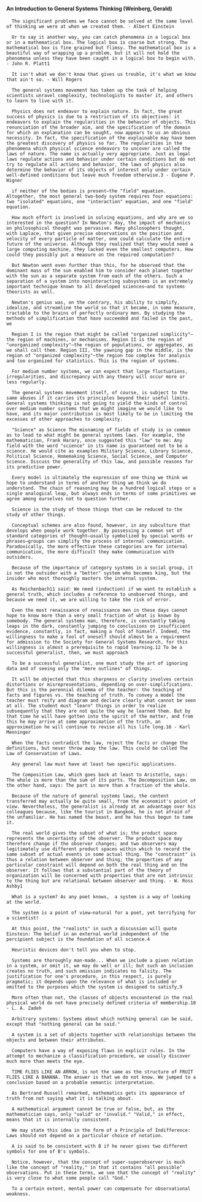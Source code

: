 #### An Introduction to General Systems Thinking (Weinberg, Gerald)
      The significant problems we face cannot be solved at the same level of thinking we were at when we created them. - Albert Einstein

      Or to say it another way, you can catch phenomena in a logical box or in a mathematical box. The logical box is coarse but strong. The mathematical box is fine grained but flimsy. The mathematical box is a beautiful way of wrapping up a problem, but it will not hold the phenomena unless they have been caught in a logical box to begin with. - John R. Platt1

      It isn't what we don't know that gives us trouble, it's what we know that ain't so. - Will Rogers

      The general systems movement has taken up the task of helping scientists unravel complexity, technologists to master it, and others to learn to live with it.

      Physics does not endeavor to explain nature. In fact, the great success of physics is due to a restriction of its objectives: it endeavors to explain the regularities in the behavior of objects. This renunciation of the broader aim, and the specification of the domain for which an explanation can be sought, now appears to us an obvious necessity. In fact, the specification of the explainable may have been the greatest discovery of physics so far. The regularities in the phenomena which physical science endeavors to uncover are called the laws of nature. The name is actually very appropriate. Just as legal laws regulate actions and behavior under certain conditions but do not try to regulate all actions and behavior, the laws of physics also determine the behavior of its objects of interest only under certain well-defined conditions but leave much freedom otherwise.3 - Eugene P. Wigner

      if neither of the bodies is present—the "field" equation. Altogether, the most general two-body system requires four equations: two "isolated" equations, one "interaction" equation, and one "field" equation.

      How much effort is involved in solving equations, and why are we so interested in the question? In Newton's day, the impact of mechanics on philosophical thought was pervasive. Many philosophers thought, with Laplace, that given precise observations on the position and velocity of every particle of matter, one could calculate the entire future of the universe. Although they realized that they would need a large computing machine, they lacked even the smallest computers. How could they possibly put a measure on the required computation?

      But Newton went even further than this, for he observed that the dominant mass of the sun enabled him to consider each planet together with the sun as a separate system from each of the others. Such a separation of a system into noninteracting subsystems is an extremely important technique known to all developed sciences—and to systems theorists as well.

      Newton's genius was, on the contrary, his ability to simplify, idealize, and streamline the world so that it became, in some measure, tractable to the brains of perfectly ordinary men. By studying the methods of simplification that have succeeded and failed in the past, we

      Region I is the region that might be called "organized simplicity"—the region of machines, or mechanisms. Region II is the region of "unorganized complexity"—the region of populations, or aggregates, as we shall call them. Region III, the yawning gap in the middle, is the region of "organized complexity"—the region too complex for analysis and too organized for statistics. This is the region of systems.

      For medium number systems, we can expect that large fluctuations, irregularities, and discrepancy with any theory will occur more or less regularly.

      The general systems movement itself, of course, is subject to the same abuses if it carries its principles beyond their useful limits. General systems thinking is not going to yield the kinds of control over medium number systems that we might imagine we would like to have, and its major contribution is most likely to be in limiting the excesses of other approaches to complexity.

      "Science" as Science The misnaming of fields of study is so common as to lead to what might be general systems laws. For example, the mathematician, Frank Harary, once suggested this "law" to me: Any field with the word "science" in its name is guaranteed not to be a science. He would cite as examples Military Science, Library Science, Political Science, Homemaking Science, Social Science, and Computer Science. Discuss the generality of this law, and possible reasons for its predictive power.

      Every model is ultimately the expression of one thing we think we hope to understand in terms of another thing we think we do understand. The chain of reasoning may be a hundred logical steps or a single analogical leap, but always ends in terms of some primitives we agree among ourselves not to question further.

      Science is the study of those things that can be reduced to the study of other things.

      Conceptual schemes are also found, however, in any subculture that develops when people work together. By possessing a common set of standard categories of thought—usually symbolized by special words or phrases—groups can simplify the process of internal communication. Paradoxically, the more effective these categories are for internal communication, the more difficult they make communication with outsiders.

      Because of the importance of category systems in a social group, it is not the outsider with a "better" system who becomes king, but the insider who most thoroughly masters the internal system.

      As Reichenbach11 said: We need (induction) if we want to establish a general truth, which includes a reference to unobserved things, and because we need it, we are willing to take the risk of error.

      Even the most renaissance of renaissance men in these days cannot hope to know more than a very small fraction of what is known by somebody. The general systems man, therefore, is constantly taking leaps in the dark, constantly jumping to conclusions on insufficient evidence, constantly, in fact, making a fool of himself. Indeed, the willingness to make a fool of oneself should almost be a requirement for admission to the Society for General Systems Research, for this willingness is almost a prerequisite to rapid learning.12 To be a successful generalist, then, we must approach

      To be a successful generalist, one must study the art of ignoring data and of seeing only the "mere outlines" of things.

      It will be objected that this sharpness or clarity involves certain distortions or misrepresentations, depending on over-simplifications. But this is the perennial dilemma of the teacher: the teaching of facts and figures vs. the teaching of truth. To convey a model the teacher must reify and diagram and declare clearly what cannot be seen at all. The student must "learn" things in order to realize subsequently that they are not quite the way he learned them. But by that time he will have gotten into the spirit of the matter, and from this he may arrive at some approximation of the truth, an approximation he will continue to revise all his life long.16 - Karl Menninger

      When the facts contradict the law, reject the facts or change the definitions, but never throw away the law. This could be called The Law of Conservation of Laws.

      Any general law must have at least two specific applications.

      The Composition Law, which goes back at least to Aristotle, says: The whole is more than the sum of its parts. The Decomposition Law, on the other hand, says: The part is more than a fraction of the whole.

      Because of the nature of general systems laws, the content transferred may actually be quite small, from the economist's point of view. Nevertheless, the generalist is already at an advantage over his colleagues because, like the tourist in Bangkok, he is not afraid of the unfamiliar. He has named the beast, and he has thus begun to tame it.

      The real world gives the subset of what is; the product space represents the uncertainty of the observer. The product space may therefore change if the observer changes; and two observers may legitimately use different product spaces within which to record the same subset of actual events in some actual thing. The "constraint" is thus a relation between observer and thing; the properties of any particular constraint will depend on both the real thing and on the observer. It follows that a substantial part of the theory of organization will be concerned with properties that are not intrinsic to the thing but are relational between observer and thing. - W. Ross Ashby1

      What is a system? As any poet knows,  a system is a way of looking at the world.

      The system is a point of view—natural for a poet, yet terrifying for a scientist!

      At this point, the "realists" in such a discussion will quote Einstein: The belief in an external world independent of the percipient subject is the foundation of all science.4

      Heuristic devices don't tell you when to stop.

      Systems are thoroughly man-made... When we include a given relation in a system, or omit it, we may do well or ill; but such an inclusion creates no truth, and such omission indicates no falsity. The justification for one's procedure, in this respect, is purely pragmatic; it depends upon the relevance of what is included or omitted to the purposes which the system is designed to satisfy,9

      More often than not, the classes of objects encountered in the real physical world do not have precisely defined criteria of membership.10 - L. A. Zadeh

      Arbitrary systems: Systems about which nothing general can be said, except that "nothing general can be said."

      A system is a set of objects together with relationships between the objects and between their attributes.

      Computers have a way of exposing flaws in explicit rules. In the attempt to mechanize a classification procedure, we usually discover much more than meets the eye.

      TIME FLIES LIKE AN ARROW, is not the same as the structure of FRUIT FLIES LIKE A BANANA. The answer is that we do not know. We jumped to a conclusion based on a probable semantic interpretation.

      As Bertrand Russell remarked, mathematics gets its appearance of truth from not saying what it is talking about.

      A mathematical argument cannot be true or false, but, as the mathematician says, only "valid" or "invalid." "Valid," in effect, means that it is internally consistent.

      We may state this idea in the form of a Principle of Indifference: Laws should not depend on a particular choice of notation.

      A is said to be consistent with B if he never gives two different symbols for one of B's symbols.

      Notice, however, that the concept of super-superobserver is much like the concept of "reality," in that it contains "all possible" observations. Put in these terms, we see that the concept of "reality" is very close to what some people call "God."

      To a certain extent, mental power can compensate for observational weakness.

